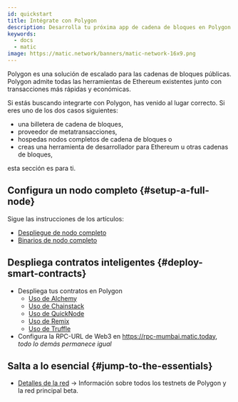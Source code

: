 ```yaml
---
id: quickstart
title: Intégrate con Polygon
description: Desarrolla tu próxima app de cadena de bloques en Polygon.
keywords:
  - docs
  - matic
image: https://matic.network/banners/matic-network-16x9.png
---
```


Polygon es una solución de escalado para las cadenas de bloques públicas. Polygon admite todas las herramientas de Ethereum existentes junto con transacciones más rápidas y económicas.

Si estás buscando integrarte con Polygon, has venido al lugar correcto. Si eres uno de los dos casos siguientes:

- una billetera de cadena de bloques,
- proveedor de metatransacciones,
- hospedas nodos completos de cadena de bloques o
- creas una herramienta de desarrollador para Ethereum u otras cadenas de bloques,

esta sección es para ti.

## Configura un nodo completo {#setup-a-full-node}

Sigue las instrucciones de los artículos:
* [Despliegue de nodo completo](/docs/develop/network-details/full-node-deployment)
* [Binarios de nodo completo](/docs/develop/network-details/full-node-binaries)

## Despliega contratos inteligentes {#deploy-smart-contracts}

* Despliega tus contratos en Polygon
    - [Uso de Alchemy](/docs/develop/alchemy)
    - [Uso de Chainstack](/docs/develop/chainstack)
    - [Uso de QuickNode](/docs/develop/quicknode)
    - [Uso de Remix](/docs/develop/remix)
    - [Uso de Truffle](/docs/develop/truffle)
* Configura la RPC-URL de Web3 en https://rpc-mumbai.matic.today, *todo lo demás permanece igual*



## Salta a lo esencial {#jump-to-the-essentials}

- [Detalles de la red](/docs/integrate/network-detail) -> Información sobre todos los testnets de Polygon y la red principal beta.
